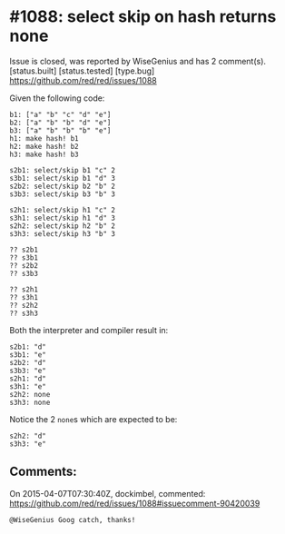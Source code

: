 
#1088: select skip on hash returns none
================================================================================
Issue is closed, was reported by WiseGenius and has 2 comment(s).
[status.built] [status.tested] [type.bug]
<https://github.com/red/red/issues/1088>

Given the following code:

```
b1: ["a" "b" "c" "d" "e"]
b2: ["a" "b" "b" "d" "e"]
b3: ["a" "b" "b" "b" "e"]
h1: make hash! b1
h2: make hash! b2
h3: make hash! b3

s2b1: select/skip b1 "c" 2
s3b1: select/skip b1 "d" 3
s2b2: select/skip b2 "b" 2
s3b3: select/skip b3 "b" 3

s2h1: select/skip h1 "c" 2
s3h1: select/skip h1 "d" 3
s2h2: select/skip h2 "b" 2
s3h3: select/skip h3 "b" 3

?? s2b1
?? s3b1
?? s2b2
?? s3b3

?? s2h1
?? s3h1
?? s2h2
?? s3h3
```

Both the interpreter and compiler result in:

```
s2b1: "d"
s3b1: "e"
s2b2: "d"
s3b3: "e"
s2h1: "d"
s3h1: "e"
s2h2: none
s3h3: none
```

Notice the 2 `none`s which are expected to be:

```
s2h2: "d"
s3h3: "e"
```



Comments:
--------------------------------------------------------------------------------

On 2015-04-07T07:30:40Z, dockimbel, commented:
<https://github.com/red/red/issues/1088#issuecomment-90420039>

    @WiseGenius Goog catch, thanks!

